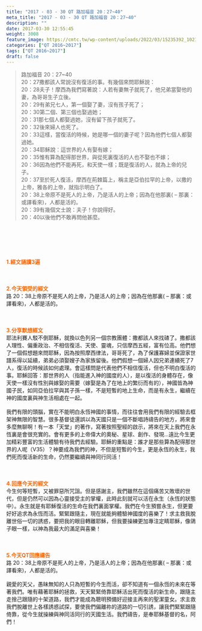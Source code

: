 ```yaml
---
title: "2017 - 03 - 30 QT 路加福音 20：27~40"
meta_title: "2017 - 03 - 30 QT 路加福音 20：27~40"
description: ""
date: 2017-03-30 12:55:45
weight: 3008
feature_image: https://cmtc.tw/wp-content/uploads/2022/03/15235392_10211799862337740_180693556567566654_o-1.webp
categories: ["QT 2016~2017"]
tags: ["QT 2016~2017"]
draft: false
---
```


<blockquote>路加福音 20：27~40<br />
20：27撒都該人常說沒有復活的事。有幾個來問耶穌說：<br />
20：28夫子！摩西為我們寫著說：人若有妻無子就死了，他兄弟當娶他的妻，為哥哥生子立後。<br />
20：29有弟兄七人，第一個娶了妻，沒有孩子死了；<br />
20：30第二個、第三個也娶過她；<br />
20：31那七個人都娶過她，沒有留下孩子就死了。<br />
20：32後來婦人也死了。<br />
20：33這樣，當復活的時候，她是哪一個的妻子呢？因為他們七個人都娶過她。<br />
20：34耶穌說：這世界的人有娶有嫁；<br />
20：35惟有算為配得那世界，與從死裏復活的人也不娶也不嫁；<br />
20：36因為他們不能再死，和天使一樣；既是復活的人，就為上帝的兒子。<br />
20：37至於死人復活，摩西在荊棘篇上，稱主是亞伯拉罕的上帝，以撒的上帝，雅各的上帝，就指示明白了。<br />
20：38上帝原不是死人的上帝，乃是活人的上帝；因為在他那裏( – 那裏：或譯看來)，人都是活的。<br />
20：39有幾個文士說：夫子！你說得好。<br />
20：40以後他們不敢再問他甚麼。</blockquote><br />
&nbsp;<br />
<br />
&nbsp;<br />
<br />
<span style="color: #ff6600;"><strong>1.</strong><strong>經文誦讀3遍</strong></span><br />
<br />
<span style="color: #ff6600;"><strong> </strong></span><br />
<br />
<span style="color: #ff6600;"><strong>2.</strong><strong>今天領受的經文<br />
</strong></span>路 20：38上帝原不是死人的上帝，乃是活人的上帝；因為在他那裏( – 那裏：或譯看來)，人都是活的。<br />
<br />
&nbsp;<br />
<br />
<span style="color: #ff6600;"><strong>3.</strong><strong>分享默想經文<br />
</strong></span>耶法利賽人駁不倒耶穌，就換以色列另一個宗教團體：撒都該人來找碴了。撒都該人理性、偏重政治、不相信復活、天使、靈魂，只信摩西五經，富有位高。他們想了一個假想題來問耶穌，因為按照摩西律法，哥哥死了，為了保護寡婦並保證家世譜系得以延續，弟弟必須娶嫂子為家族留後。他們假想一個婦人因兄弟連續死了7人，復活的時候該如何處理。會這樣問是代表他們不相信復活，但也不明白復活的事。耶穌回答：那世界的人（指能進入神的國度的人），是以復活的身體存在，像天使一樣沒有性別與嫁娶的需要（嫁娶是為了在地上的繁衍而有的），神國皆為神國子民，如同亞伯拉罕與其子孫一樣，不是短暫的地上生命，而是有永生，繼續在神的國度裏與神生活相處在一起。<br />
<br />
我們有限的頭腦，實在不能明白永恆神國的事情，而往往會用我們有限的經驗去框架神無限的智慧。很多基督徒還誤以為天國只是一個不斷唱詩禱告的地方，將來會多麼無聊啊！有一本「天堂」的著作，寫著按照聖經的啟示，將來在天上我們在永恆裏是會很充實的。會有更多的上帝偉大的奧秘、星球、創作、發現…遠比今生更加精彩豐富的生活體驗有待我們去經驗。耶穌的重點是：誰才是那些算為配得那世界的人呢（V35）？神要成為我們的神，不但是短暫的今生，更是永恆的永生，我們死而復活新的生命，仍然要繼續與神同行同活！<br />
<br />
&nbsp;<br />
<br />
<span style="color: #ff6600;"><strong>4.</strong><strong>回應今天的經文<br />
</strong></span>今生何等短暫，又被罪惡所咒詛。但是感謝主，我們雖然在這個痛苦又敗壞的世代，但是仍然可以因為心靈接受主的掌權，此時此刻就可以活在永生（永恆的狀態中）。永生就是有耶穌復活的生命在我們裏面掌權。我們在今生預嘗永生，但更要好好追求為永恆而活。緊緊跟隨主，現在就能夠體驗神國度的喜樂了！求主救我脫離世俗一切的誘惑，要把我的眼目轉離耶穌，但我要操練更加專注定睛耶穌，像鴿子眼一樣，以神為我最大的滿足與喜樂！<br />
<br />
&nbsp;<br />
<br />
<span style="color: #ff6600;"><strong>5.</strong></span><strong><span style="color: #ff6600;">今天QT回應禱告<br />
</span></strong>路 20：38上帝原不是死人的上帝，乃是活人的上帝；因為在他那裏( – 那裏：或譯看來)，人都是活的。<br />
<br />
親愛的天父，愚昧無知的人只為短暫的今生而活，卻不知道有一個永恆的未來在等著我們。唯有藉著耶穌的拯救，天天緊緊倚靠耶穌活出死而復活的新生命，跟隨主走捨己跟隨的十架道路，我們才能成為聰明預備好迎接主再來的聖潔童女。求主救我們脫離世上各樣誘惑試探，要使我們偏離祢的道路的一切引誘，讓我們緊緊跟隨倚靠，從今生就操練與神同活同行的天國生活。我們禱告，是奉耶穌基督的名，阿們！<br />
<br />
&nbsp;<br />
<br />
&nbsp;<br />
<br />
&nbsp;<br />
<br />
<strong><span style="color: #ff6600;"> </span></strong>
        